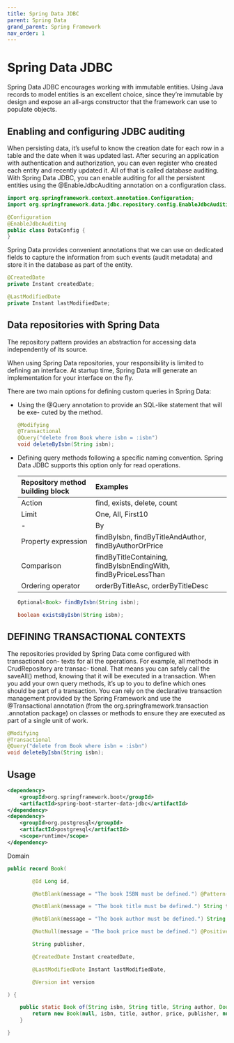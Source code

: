 ```yaml
---
title: Spring Data JDBC
parent: Spring Data
grand_parent: Spring Framework
nav_order: 1
---
```


# Spring Data JDBC
Spring Data JDBC encourages working with immutable entities. Using Java records to
model entities is an excellent choice, since they’re immutable by design and expose
an all-args constructor that the framework can use to populate objects.
## Enabling and configuring JDBC auditing
When persisting data, it’s useful to know the creation date for each row in a table and
the date when it was updated last. After securing an application with authentication
and authorization, you can even register who created each entity and recently updated
it. All of that is called database auditing.
 With Spring Data JDBC, you can enable auditing for all the persistent entities
using the @EnableJdbcAuditing annotation on a configuration class. 
```java
import org.springframework.context.annotation.Configuration;
import org.springframework.data.jdbc.repository.config.EnableJdbcAuditing;

@Configuration
@EnableJdbcAuditing
public class DataConfig {
}
```
Spring Data provides convenient annotations that we can use on dedicated fields to capture the information from such events (audit
metadata) and store it in the database as part of the entity.
```java
@CreatedDate
private Instant createdDate;

@LastModifiedDate
private Instant lastModifiedDate;
```
## Data repositories with Spring Data
The repository pattern provides an abstraction for accessing data independently of its
source.

When using Spring Data repositories, your responsibility is limited to defining an
interface. At startup time, Spring Data will generate an implementation for your interface on the fly. 

There are two main options for defining custom queries in Spring Data:
* Using the @Query annotation to provide an SQL-like statement that will be exe-
cuted by the method.
    ```java
    @Modifying
    @Transactional
    @Query("delete from Book where isbn = :isbn")
    void deleteByIsbn(String isbn);
    ```
* Defining query methods following a specific naming convention.
Spring Data JDBC supports this option only for read operations.

    |Repository method building block |Examples|
    |:--------------------------------|:------|
    |Action| find, exists, delete, count|
    |Limit |One, All, First10|
    |-| By|
    |Property expression| findByIsbn, findByTitleAndAuthor, findByAuthorOrPrice|
    |Comparison |findByTitleContaining, findByIsbnEndingWith, findByPriceLessThan|
    |Ordering operator |orderByTitleAsc, orderByTitleDesc|

    ```java
    Optional<Book> findByIsbn(String isbn);

    boolean existsByIsbn(String isbn);
    ```

## DEFINING TRANSACTIONAL CONTEXTS
The repositories provided by Spring Data come configured with transactional con-
texts for all the operations. For example, all methods in CrudRepository are transac-
tional. That means you can safely call the saveAll() method, knowing that it will be
executed in a transaction.
 When you add your own query methods, it’s up
to you to define which ones should be part of a transaction. You can rely on the
declarative transaction management provided by the Spring Framework and use
the @Transactional annotation (from the org.springframework.transaction
.annotation package) on classes or methods to ensure they are executed as part of
a single unit of work.
```java
@Modifying
@Transactional
@Query("delete from Book where isbn = :isbn")
void deleteByIsbn(String isbn);
```
## Usage
```xml
<dependency>
    <groupId>org.springframework.boot</groupId>
    <artifactId>spring-boot-starter-data-jdbc</artifactId>
</dependency>
<dependency>
    <groupId>org.postgresql</groupId>
    <artifactId>postgresql</artifactId>
    <scope>runtime</scope>
</dependency>
```

Domain
```java
public record Book(

        @Id Long id,

        @NotBlank(message = "The book ISBN must be defined.") @Pattern(regexp = "^([0-9]{10}|[0-9]{13})$", message = "The ISBN format must be valid.") String isbn,

        @NotBlank(message = "The book title must be defined.") String title,

        @NotBlank(message = "The book author must be defined.") String author,

        @NotNull(message = "The book price must be defined.") @Positive(message = "The book price must be greater than zero.") Double price,

        String publisher,

        @CreatedDate Instant createdDate,

        @LastModifiedDate Instant lastModifiedDate,

        @Version int version

) {

    public static Book of(String isbn, String title, String author, Double price, String publisher) {
        return new Book(null, isbn, title, author, price, publisher, null, null, 0);
    }

}
```